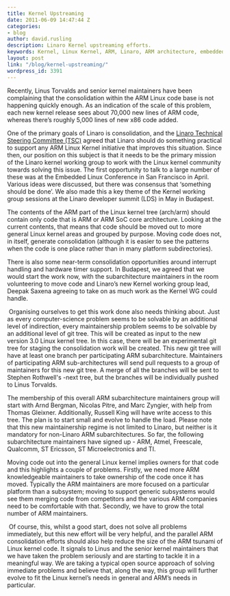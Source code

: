 ```yaml
---
title: Kernel Upstreaming
date: 2011-06-09 14:47:44 Z
categories:
- blog
author: david.rusling
description: Linaro Kernel upstreaming efforts.
keywords: Kernel, Linux Kernel, ARM, Linaro, ARM architecture, embedded linux conference
layout: post
link: "/blog/kernel-upstreaming/"
wordpress_id: 3391
---
```


Recently, Linus Torvalds and senior kernel maintainers have been complaining that the consolidation within the ARM Linux code base is not happening quickly enough. As an indication of the scale of this problem, each new kernel release sees about 70,000 new lines of ARM code, whereas there’s roughly 5,000 lines of new x86 code added.

One of the primary goals of Linaro is consolidation, and the [Linaro Technical Steering Committee (TSC)](/about/tsc/) agreed that Linaro should do something practical to support any ARM Linux Kernel initiative that improves this situation. Since then, our position on this subject is that it needs to be the primary mission of the Linaro kernel working group to work with the Linux kernel community towards solving this issue. The first opportunity to talk to a large number of these was at the Embedded Linux Conference in San Francisco in April. Various ideas were discussed, but there was consensus that ‘something should be done’. We also made this a key theme of the Kernel working group sessions at the Linaro developer summit (LDS) in May in Budapest.

The contents of the ARM part of the Linux kernel tree (arch/arm) should contain only code that is ARM or ARM SoC core architecture. Looking at the current contents, that means that code should be moved out to more general Linux kernel areas and grouped by purpose. Moving code does not, in itself, generate consolidation (although it is easier to see the patterns when the code is one place rather than in many platform subdirectories).   

There is also some near-term consolidation opportunities around interrupt handling and hardware timer support. In Budapest, we agreed that we would start the work now, with the subarchitecture maintainers in the room volunteering to move code and Linaro’s new Kernel working group lead, Deepak Saxena agreeing to take on as much work as the Kernel WG could handle.

 Organising ourselves to get this work done also needs thinking about. Just as every computer-science problem seems to be solvable by an additional level of indirection, every maintainership problem seems to be solvable by an additional level of git tree. This will be created as input to the new version 3.0 Linux kernel tree. In this case, there will be an experimental git tree for staging the consolidation work will be created. This new git tree will have at least one branch per participating ARM subarchitecture. Maintainers of participating ARM sub-architectures will send pull requests to a group of maintainers for this new git tree. A merge of all the branches will be sent to Stephen Rothwell's -next tree, but the branches will be individually pushed to Linus Torvalds.

The membership of this overall ARM subarchitecture maintainers group will start with Arnd Bergman, Nicolas Pitre, and Marc Zyngier, with help from Thomas Gleixner. Additionally, Russell King will have write access to this tree. The plan is to start small and evolve to handle the load. Please note that this new maintainership regime is not limited to Linaro, but neither is it mandatory for non-Linaro ARM subarchitectures. So far, the following subarchitecture maintainers have signed up - ARM, Atmel, Freescale, Qualcomm, ST Ericsson, ST Microelectronics and TI. 

Moving code out into the general Linux kernel implies owners for that code and this highlights a couple of problems. Firstly, we need more ARM knowledgeable maintainers to take ownership of the code once it has moved. Typically the ARM maintainers are more focused on a particular platform than a subsystem; moving to support generic subsystems would see them merging code from competitors and the various ARM companies need to be comfortable with that. Secondly, we have to grow the total number of ARM maintainers.

 Of course, this, whilst a good start, does not solve all problems immediately, but this new effort will be very helpful, and the parallel ARM consolidation efforts should also help reduce the size of the ARM tsunami of Linux kernel code. It signals to Linus and the senior kernel maintainers that we have taken the problem seriously and are starting to tackle it in a meaningful way. We are taking a typical open source approach of solving immediate problems and believe that, along the way, this group will further evolve to fit the Linux kernel’s needs in general and ARM’s needs in particular.